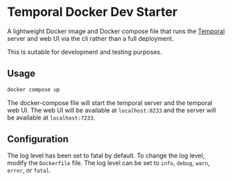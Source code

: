 # Temporal Docker Dev Starter

A lightweight Docker image and Docker compose file that runs the [Temporal](https://temporal.io) server and web UI via the cli rather than a full deployment.

This is suitable for development and testing purposes.

## Usage
```bash
docker compose up
```

The docker-compose file will start the temporal server and the temporal web UI. The web UI will be available at `localhost:8233` and the server will be available at `localhost:7233`.

## Configuration

The log level has been set to fatal by default. To change the log level, modify the `Dockerfile` file. The log level can be set to `info`, `debug`, `warn`, `error`, or `fatal`.

